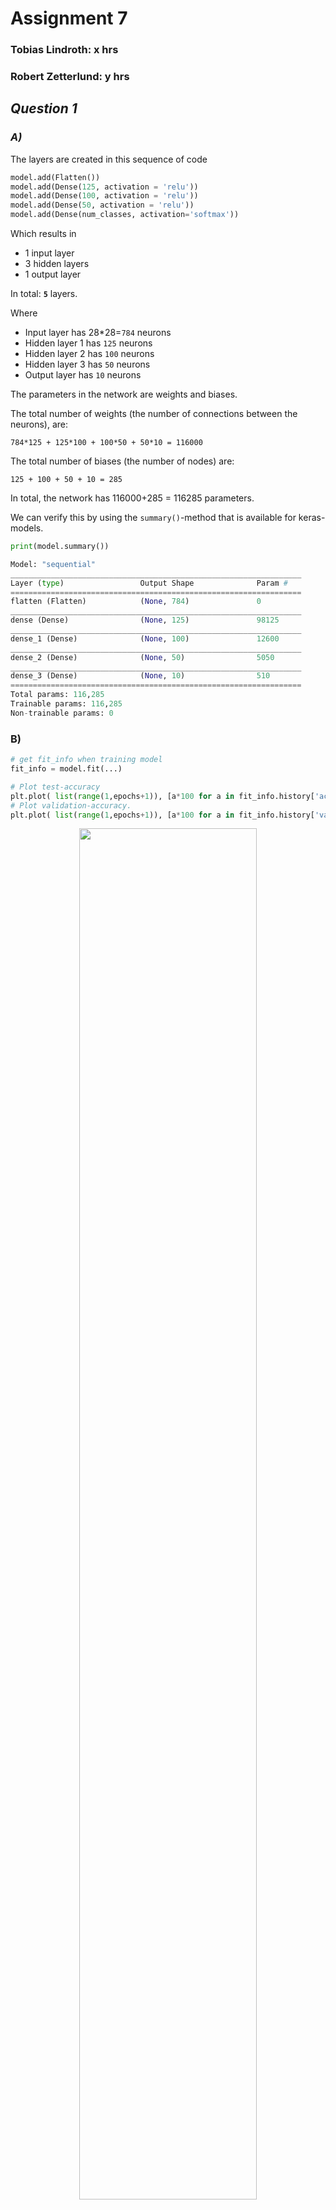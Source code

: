 # Assignment 7

### Tobias Lindroth: x hrs

### Robert Zetterlund: y hrs

## _Question 1_

### _A)_

The layers are created in this sequence of code

```python
model.add(Flatten())
model.add(Dense(125, activation = 'relu'))
model.add(Dense(100, activation = 'relu'))
model.add(Dense(50, activation = 'relu'))
model.add(Dense(num_classes, activation='softmax'))

```

Which results in

- 1 input layer
- 3 hidden layers
- 1 output layer

In total: **`5`** layers.

Where

- Input layer has 28\*28=`784` neurons
- Hidden layer 1 has `125` neurons
- Hidden layer 2 has `100` neurons
- Hidden layer 3 has `50` neurons
- Output layer has `10` neurons

The parameters in the network are weights and biases.

The total number of weights (the number of connections between the neurons), are:

```
784*125 + 125*100 + 100*50 + 50*10 = 116000
```

The total number of biases (the number of nodes) are:

```
125 + 100 + 50 + 10 = 285
```

In total, the network has 116000+285 = 116285 parameters.

We can verify this by using the `summary()`-method that is available for keras-models.

```python
print(model.summary())

Model: "sequential"
_________________________________________________________________
Layer (type)                 Output Shape              Param #
=================================================================
flatten (Flatten)            (None, 784)               0
_________________________________________________________________
dense (Dense)                (None, 125)               98125
_________________________________________________________________
dense_1 (Dense)              (None, 100)               12600
_________________________________________________________________
dense_2 (Dense)              (None, 50)                5050
_________________________________________________________________
dense_3 (Dense)              (None, 10)                510
=================================================================
Total params: 116,285
Trainable params: 116,285
Non-trainable params: 0
```

### B)

```python
# get fit_info when training model
fit_info = model.fit(...)

# Plot test-accuracy
plt.plot( list(range(1,epochs+1)), [a*100 for a in fit_info.history['accuracy']], marker='o', markerfacecolor='blue', markersize=8, color='skyblue', linewidth=2)
# Plot validation-accuracy.
plt.plot( list(range(1,epochs+1)), [a*100 for a in fit_info.history['val_accuracy']], marker='o', color='lime', markerfacecolor='green', markersize=8, linewidth=2)
```

<p align=center>
<img src="fig/Q1b.png" width="75%">
<p>

We get that the accuracy on the test dataset is approximately `97.46 %` for this network when using 10 epochs and a learning rate of 0.1.


## _Question 2_

###  A)

Similar as before, the learning rate is set to 0.1, and the layers of the model is:

```python  
train_model(
    #...
    [
     Flatten(),
     Dense(100, activation='relu'),
     Dense(10, activation='softmax')
    ],
    lr=0.1
)
```

<p align=center>
<img src="fig/q2a.png" width="75%">
<p>

Using this network, we get that the accuracy on the test dataset after training with 30 epochs is approximately `97.54 %`.

### B)

To find the optimal learning rate, that is, the learning rate that yields the best accuarcy, we try some learning rates in the interval between 0.001 and 1.0.

```python
learningrates = [0.001, 0.005, 0.025, 0.05, 0.1, 0.25, 0.5, 1]

for learningRate in learningrates:
    for j in range(3):
        # train model, store accuracy, learning rate
        train_model(...,lr=learningRate)

        accuracy += model.evaluate(x_test, y_test, verbose=0)[1]

    #calculate accuracy average
    accuracy /= 3
    # Add learning rate and the average accuracy to the list
    accuracies.append((learningRate,accuracy))

# get highest avg
bestAccuracy = max(accuracies, key=lambda item:item[1])
```

The results show that the optimal learning rate is approxiamtely 0.5, which yields an accuracy of 0.978 %.

### C)

Similar as to above, we introduce an additional for-loop over neurons.

```python
neuronsToTry = [10, 25, 50, 100, 150, 250, 500, 750, 1000]
learningRatesToTry = [0.001, 0.005, 0.01, 0.05, 0.1]

for neurons in neuronsToTry:
    for lr in learningRatesToTry:
        # train and evaluate

# line plot each learning rate:
for idx,lr in enumerate(learningRatesToTry):
    ## filter out learning rates for plot
    lr_df = df[df["learning rate"]==lr]
    ## used for equal spacing of x axis
    lr_df["x"] = x
    ## plot line
    lr_df.plot.line(x="x", y="accuracy", color=colors[idx], legend=True, marker='o', linewidth=2, ax=ax)
```

<p align=center>
<img src="fig/q2c.png" width="75%">
<p>

It appears that having more than 250 neurons seems redudant and that a learning rate of 0.1 is the best for all amounts of neurons.

Overall, the model that performs the best is the one with `1000` neurons and a learning rate of `0.1`, with an accuracy of `97.5%` on the validation set.

To show the optimal model we use the same code used in question 2 but with changed neurons and learning rate, shown below. 

```python
neurons_in_layer = 1000
learning_rate = 0.1
epochs = 30
```

<p align=center>
<img src="fig/q2c2.png" width="75%">
<p>

## _Question 3_

### A)

We add the gaussian noise layer as the first hidden layer, see code snippet below.

```python
[
    Flatten(),
    GaussianNoise(<standardDeviation>),
    Dense(100, activation='relu'),
    Dense(num_classes, activation='softmax'),
]
```

We use simple for loop and iterate over suggested standardDeviations.

```python
for standardDeviation in [0.1,1,10]:
    # train and evaluate model...
```

We calculate the different predictions score using the different standard deviations.

- `0.1` yields a test accuracy of 97.85 %
- `1` yields a test accuracy of 95.77 %
- `10` yields a test accuracy of 9.74 % 

**Can you come up with an argument for why adding noise like this could be a good idea in certain situations?**

When reading [Keras' documentation](https://keras.io/api/layers/regularization_layers/gaussian_noise/), we realize that what the noise layer essentially does is that it adds random noise to each input before handing the inputs to the next layer. 

By adding the noise layer as the first hidden layer we can make each input look a little bit different every time it is given to the network. Logically, it follows that this will decrease the risk of the network fitting individual points exactly. Hence, by adding random noise, we reduce overfitting. 

Reducing overfitting is important as it helps the model to be more generalized and work better on new, unseen data. If you for example have a small dataset, the model might not be very generalized as it likely will have been able to fit the data points in the training data set precisely. In such a case, adding noise could be a good idea as it will reduce overfitting.  


<!--- The reason we put Gaussian noise as the first hidden layer is because of the consensus within the community. 

According to [Jason Brownlee PhD](https://machinelearningmastery.com/train-neural-networks-with-noise-to-reduce-overfitting/), Gaussian noise can be useful to reduce overfitting. [to be continued] 
-->

### B)

We add l_2 regularization to the hidden layer, see code snippet below.

```python
[
    Flatten(),
    Dense(100, activation='relu', kernel_regularizer=l2(regParam)),
    Dense(num_classes, activation='softmax')
]
```

We use a simple for loop and iterate over some regularization parameters in the intervall [0.001, 01].

```python
for regParam in [0.001, 0.005, 0.01, 0.05, 0.1]:
    #train and evaluate model...
```
We get the following result: 

| reg param | Test loss | Test accuracy |
| --------- | --------- | ------------- |
| 0.001     | 0.12269   | 0.9768        |
| 0.005     | 0.18344   | 0.9671        |
| 0.01      | 0.24128   | 0.9552        |
| 0.05      | 0.48544   | 0.8988        |
| 0.1       | 0.98786   | 0.7328        |

In [question 2a](#question-2) we got a test accuracy of **`0.9754`** when using the same network, the same learning rate, and the same number of epochs, but without l_2 norm regularization. 

Hence it seems like adding l_2 regularization to our layer does **`not`** significantly improve the final prediction score, as we receive very similar results for all different simulations of the same model. We are not sure on why l_2 does not improve, but we can speculate.

Regularization is often used to reduce overfitting so that the model will work better on new, unseen data, and not only on the training data. The fact that regularization does not improve our network indicates that our network is not overfitting. 


<!--Reg param: 0.001 Test loss: 0.12269703298807144, Test accuracy 0.9768000245094299
Reg param: 0.005 Test loss: 0.1834477186203003, Test accuracy 0.9671000242233276
Reg param: 0.01 Test loss: 0.2412899136543274, Test accuracy 0.955299973487854
Reg param: 0.05 Test loss: 0.4854423701763153, Test accuracy 0.8988000154495239
Reg param: 0.1 Test loss: 0.9878652095794678, Test accuracy 0.7328000068664551
-->

## _Question 4_

### A)

<!--
Use at least one convolutional layer and try and create a network that can reach 99% accuracy on the validation data. If you choose to use any layers except convolutional layers and layers that you used in previous exercises, you must describe what they do. If you do not reach 99% accuracy, report your best performance and explain your attempts and thought process.
 -->

We create the following architecture for this assignment:

```python
 [
    GaussianNoise(0.1),
    Conv2D(45, (5,5), activation="relu", input_shape=input_shape, kernel_regularizer=l2(0.001)),
    MaxPooling2D(2,2),
    Conv2D(60,(5,5), activation="relu", input_shape=input_shape),
    MaxPooling2D(2,2),
    Flatten(),
    Dense(num_classes, activation='softmax')
]
```
We achieve a validation accuracy of `99.1%`. The new type of layers that we introduce are convulutional layers (`Conv2D`) and max pooling layers (`MaxPooling2D`). 

`Conv2D` works by introducing the concept of features within the image. It aims to solve the issue that fully connected layers have trouble with, *the spatial structure of images*. Essentially, by examining (in our case) multiple 5x5 sections of the image, it is possible to determine the presence of certain features *appearing* or not.  If we were to search for edges, it could be beneficial to search for vertical lines. Then we would examine multiple 5x5 sections of the image with a *feature map* primed to detect said edges. Conceptually this is how we would want it to work, but the model changes feature maps to optimize itself and the conceptual approach might not suit the model.

`MaxPooling2D` is a layer that paired with convolutional layers highlight the features detected in a summarized way. By applying pooling over the previous layer, the previous layer can be condensed. Max pooling (with stride=1) condenses every 2x2 matrix in the previous layer to a single node by selecting the maximum value, reducing the size by a factor of 2. Pooling are useful for detecting small changes of feature activation in the convolutional layer.  

### B)

<!--
What is a benefit of using convolutional layers over fully connected ones?
--->

One benefit of convolutional networks compared to fully connected ones is that they still can recognize an image even though the image has been slightly shifted. In the context of recognizing digits, the convolutional should be able to recognize a digit even though the digits are placed a bit different in the image (e.g. slightly to the left or to the right, see figures below) compared to the images in the training dataset.

<p align="center">
    <img src="fig/zero.png" width="30%">  
    <br>
    <img src="fig/zero_shifted.png" width="30%">
    <p align="center">Shifting the digit slightly to the right.<p>  
<p>

We implement this type of shifting using `np.roll` in the code section below. 

```python
def roll(data, direction, steps):
    #rigth
    if direction == 1:
        return np.roll(data,steps,axis=1)  
    #left    
    elif direction == 2:
        return np.roll(data,-1*steps,axis=1)
    # UP
    elif direction == 3:
        return np.roll(data, -1*steps,axis = 0)
    # Down    
    elif direction == 4:
        return np.roll(data,steps,axis = 0)
```

When shifting all the images in the validation dataset 3 pixels to the right, we indeed get that the convolutional network from question 4a performs much better than the fully connected network from question 2a. 

- Convolutional network: 90.1 % accuracy
- Fully connected network 57.1 % accuracy

Another benefit of using convolutional networks is that it will need fewer parameters than a fully connected one. This makes it more efficient when it comes to memory and complexity. The reason why it needs fewer parameters is that it uses shared weights and biases. Each of the hidden neurons in a convolutional network has a bias and several weights connected to the neurons in its local receptive field. But all the hidden neurons have the same array of weights, hence a convolutional network will need fewer parameters. 


